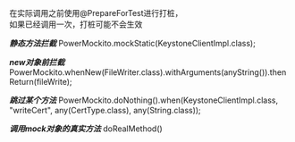 在实际调用之前使用@PrepareForTest进行打桩，  
如果已经调用一次，打桩可能不会生效  


***静态方法拦截***
PowerMockito.mockStatic(KeystoneClientImpl.class);  



***new对象前拦截***
PowerMockito.whenNew(FileWriter.class).withArguments(anyString()).thenReturn(fileWrite);  
   
      

***跳过某个方法***
PowerMockito.doNothing().when(KeystoneClientImpl.class, "writeCert", any(CertType.class), any(String.class));  


***调用mock对象的真实方法***
doRealMethod()  
